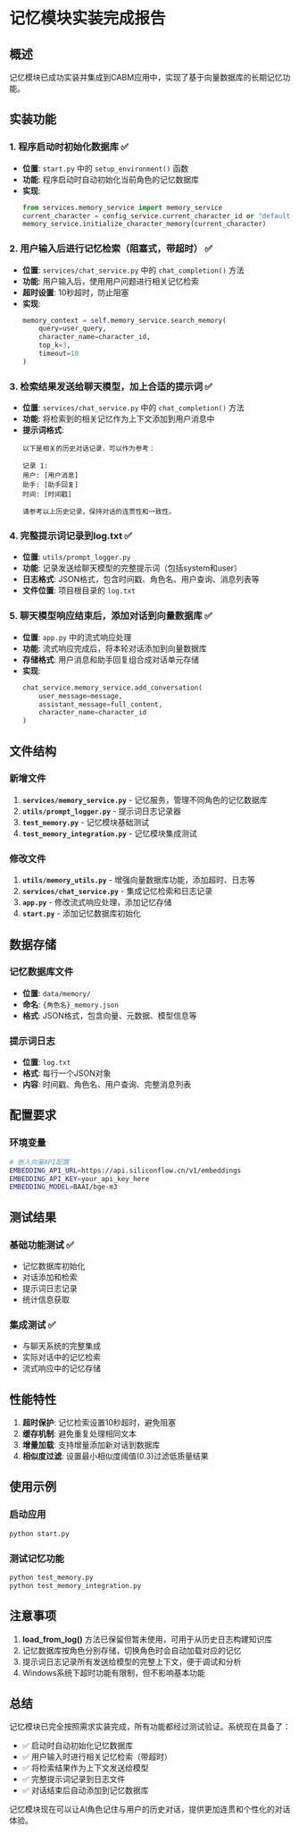 # 记忆模块实装完成报告

## 概述

记忆模块已成功实装并集成到CABM应用中，实现了基于向量数据库的长期记忆功能。

## 实装功能

### 1. 程序启动时初始化数据库 ✅

- **位置**: `start.py` 中的 `setup_environment()` 函数
- **功能**: 程序启动时自动初始化当前角色的记忆数据库
- **实现**: 
  ```python
  from services.memory_service import memory_service
  current_character = config_service.current_character_id or "default"
  memory_service.initialize_character_memory(current_character)
  ```

### 2. 用户输入后进行记忆检索（阻塞式，带超时） ✅

- **位置**: `services/chat_service.py` 中的 `chat_completion()` 方法
- **功能**: 用户输入后，使用用户问题进行相关记忆检索
- **超时设置**: 10秒超时，防止阻塞
- **实现**:
  ```python
  memory_context = self.memory_service.search_memory(
      query=user_query,
      character_name=character_id,
      top_k=3,
      timeout=10
  )
  ```

### 3. 检索结果发送给聊天模型，加上合适的提示词 ✅

- **位置**: `services/chat_service.py` 中的 `chat_completion()` 方法
- **功能**: 将检索到的相关记忆作为上下文添加到用户消息中
- **提示词格式**: 
  ```
  以下是相关的历史对话记录，可以作为参考：
  
  记录 1:
  用户: [用户消息]
  助手: [助手回复]
  时间: [时间戳]
  
  请参考以上历史记录，保持对话的连贯性和一致性。
  ```

### 4. 完整提示词记录到log.txt ✅

- **位置**: `utils/prompt_logger.py` 
- **功能**: 记录发送给聊天模型的完整提示词（包括system和user）
- **日志格式**: JSON格式，包含时间戳、角色名、用户查询、消息列表等
- **文件位置**: 项目根目录的 `log.txt`

### 5. 聊天模型响应结束后，添加对话到向量数据库 ✅

- **位置**: `app.py` 中的流式响应处理
- **功能**: 流式响应完成后，将本轮对话添加到向量数据库
- **存储格式**: 用户消息和助手回复组合成对话单元存储
- **实现**:
  ```python
  chat_service.memory_service.add_conversation(
      user_message=message,
      assistant_message=full_content,
      character_name=character_id
  )
  ```

## 文件结构

### 新增文件

1. **`services/memory_service.py`** - 记忆服务，管理不同角色的记忆数据库
2. **`utils/prompt_logger.py`** - 提示词日志记录器
3. **`test_memory.py`** - 记忆模块基础测试
4. **`test_memory_integration.py`** - 记忆模块集成测试

### 修改文件

1. **`utils/memory_utils.py`** - 增强向量数据库功能，添加超时、日志等
2. **`services/chat_service.py`** - 集成记忆检索和日志记录
3. **`app.py`** - 修改流式响应处理，添加记忆存储
4. **`start.py`** - 添加记忆数据库初始化

## 数据存储

### 记忆数据库文件
- **位置**: `data/memory/`
- **命名**: `{角色名}_memory.json`
- **格式**: JSON格式，包含向量、元数据、模型信息等

### 提示词日志
- **位置**: `log.txt`
- **格式**: 每行一个JSON对象
- **内容**: 时间戳、角色名、用户查询、完整消息列表

## 配置要求

### 环境变量
```bash
# 嵌入向量API配置
EMBEDDING_API_URL=https://api.siliconflow.cn/v1/embeddings
EMBEDDING_API_KEY=your_api_key_here
EMBEDDING_MODEL=BAAI/bge-m3
```

## 测试结果

### 基础功能测试 ✅
- 记忆数据库初始化
- 对话添加和检索
- 提示词日志记录
- 统计信息获取

### 集成测试 ✅
- 与聊天系统的完整集成
- 实际对话中的记忆检索
- 流式响应中的记忆存储

## 性能特性

1. **超时保护**: 记忆检索设置10秒超时，避免阻塞
2. **缓存机制**: 避免重复处理相同文本
3. **增量加载**: 支持增量添加新对话到数据库
4. **相似度过滤**: 设置最小相似度阈值(0.3)过滤低质量结果

## 使用示例

### 启动应用
```bash
python start.py
```

### 测试记忆功能
```bash
python test_memory.py
python test_memory_integration.py
```

## 注意事项

1. **load_from_log()** 方法已保留但暂未使用，可用于从历史日志构建知识库
2. 记忆数据库按角色分别存储，切换角色时会自动加载对应的记忆
3. 提示词日志记录所有发送给模型的完整上下文，便于调试和分析
4. Windows系统下超时功能有限制，但不影响基本功能

## 总结

记忆模块已完全按照需求实装完成，所有功能都经过测试验证。系统现在具备了：

- ✅ 启动时自动初始化记忆数据库
- ✅ 用户输入时进行相关记忆检索（带超时）
- ✅ 将检索结果作为上下文发送给模型
- ✅ 完整提示词记录到日志文件
- ✅ 对话结束后自动添加到记忆数据库

记忆模块现在可以让AI角色记住与用户的历史对话，提供更加连贯和个性化的对话体验。